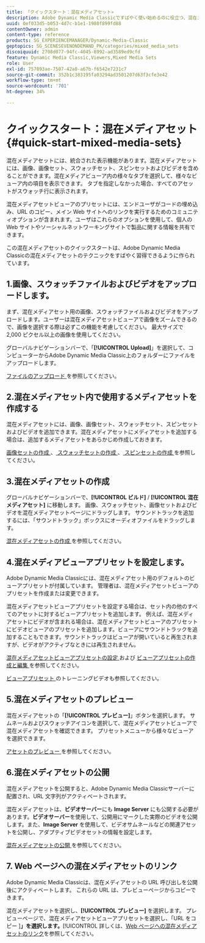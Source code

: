 ```yaml
---
title: 「クイックスタート：混在メディアセット»
description: Adobe Dynamic Media Classicですばやく使い始めるのに役立つ、混在メディアセットの概要とクイックスタートです。
uuid: 0ef033d5-b053-4d7c-b1e1-1980f899fd88
contentOwner: admin
content-type: reference
products: SG_EXPERIENCEMANAGER/Dynamic-Media-Classic
geptopics: SG_SCENESEVENONDEMAND_PK/categories/mixed_media_sets
discoiquuid: 2708d077-94fc-4045-8992-ad3589ed9cfd
feature: Dynamic Media Classic,Viewers,Mixed Media Sets
role: User
exl-id: 757893ae-7507-42a0-a67b-f6542e7231c7
source-git-commit: 352b1c383195fa03294ad3501207d63f3cfe3e42
workflow-type: tm+mt
source-wordcount: '701'
ht-degree: 34%

---
```


# クイックスタート：混在メディアセット{#quick-start-mixed-media-sets}

 混在メディアセットには、統合された表示機能があります。混在メディアセットには、画像、画像セット、スウォッチセット、スピンセットおよびビデオを含めることができます。混在メディアビューア内の様々なタブを選択して、様々なビューア内の項目を表示できます。 タブを指定しなかった場合、すべてのアセットがスウォッチ行に表示されます。

混在メディアセットビューアのプリセットには、エンドユーザがコードの埋め込み、URL のコピー、メイン Web サイトへのリンクを実行するためのコミュニティオプションが含まれます。ユーザはこれらのオプションを使用して、個人の Web サイトやソーシャルネットワーキングサイトで製品に関する情報を共有できます。

この混在メディアセットのクイックスタートは、Adobe Dynamic Media Classicの混在メディアセットのテクニックをすばやく習得できるように作られています。

## 1.画像、スウォッチファイルおよびビデオをアップロードします。

まず、混在メディアセット用の画像、スウォッチファイルおよびビデオをアップロードします。ユーザーは混在メディアセットビューアで画像をズームできるので、画像を選択する際は必ずこの機能を考慮してください。 最大サイズで 2,000 ピクセル以上の画像を使用してください。

グローバルナビゲーションバーで、「**[!UICONTROL Upload]**」を選択して、コンピューターからAdobe Dynamic Media Classic上のフォルダーにファイルをアップロードします。

[ ファイルのアップロード ](uploading-files.md#uploading-your-files) を参照してください。

## 2.混在メディアセット内で使用するメディアセットを作成する

混在メディアセットには、画像、画像セット、スウォッチセット、スピンセットおよびビデオを追加できます。混在メディアセットにメディアセットを追加する場合は、追加するメディアセットをあらかじめ作成しておきます。

[ 画像セットの作成 ](creating-image-set.md#creating-an-image-set)、[ スウォッチセットの作成 ](creating-swatch-set.md#creating-a-swatch-set)、[ スピンセットの作成 ](creating-spin-set.md#creating-a-spin-set) を参照してください。

## 3.混在メディアセットの作成

グローバルナビゲーションバーで、**[!UICONTROL ビルド]** / **[!UICONTROL 混在メディアセット]** に移動します。 画像、スウォッチセット、画像セットおよびビデオを混在メディアセットページにドラッグします。 サウンドトラックを追加するには、「サウンドトラック」ボックスにオーディオファイルをドラッグします。

[ 混在メディアセットの作成 ](creating-mixed-media-set.md#creating-a-mixed-media-set) を参照してください。

## 4.混在メディアビューアプリセットを設定します。

Adobe Dynamic Media Classicには、混在メディアセット用のデフォルトのビューアプリセットが付属しています。 管理者は、混在メディアセットビューアのプリセットを作成または変更できます。

混在メディアセットビューアプリセットを設定する場合は、セット内の他のすべてのアセットに対するビューアプリセットを追加します。 例えば、混在メディアセットにビデオが含まれる場合は、混在メディアセットビューアのプリセットにビデオビューアのプリセットを追加します。ビューアにサウンドトラックを追加することもできます。サウンドトラックはビューアが開いていると再生されますが、ビデオがアクティブなときには再生されません。

[ 混在メディアセットビューアプリセットの設定 ](setting-mixed-media-set-viewer.md#setting-up-a-mixed-media-set-viewer-preset) および [ ビューアプリセットの作成と編集 ](application-setup.md#adding-and-editing-viewer-presets) を参照してください。

[ ビューアプリセット ](https://s7d5.scene7.com/s7viewers/html5/VideoViewer.html?videoserverurl=https://s7d5.scene7.com/is/content/&amp;emailurl=https://s7d5.scene7.com/s7/emailFriend&amp;serverUrl=https://s7d5.scene7.com/is/image/&amp;config=Scene7SharedAssets/Universal_HTML5_Video&amp;contenturl=https://s7d5.scene7.com/skins/&amp;asset=S7tutorials/550_viewer-presets_converted%20renamed_Done-AVS) のトレーニングビデオも参照してください。

## 5.混在メディアセットのプレビュー

混在メディアセットの「**[!UICONTROL プレビュー]**」ボタンを選択します。 サムネールおよびスウォッチアイコンを選択して、混在メディアセットビューアで混在メディアセットを確認できます。 プリセットメニューから様々なビューアを選択できます。

[ アセットのプレビュー ](previewing-asset.md#previewing-an-asset) を参照してください。

## 6.混在メディアセットの公開

混在メディアセットを公開すると、Adobe Dynamic Media Classicサーバーに配置され、URL 文字列がアクティベートされます。

混在メディアセットは、**ビデオサーバー**&#x200B;にも **Image Server** にも公開する必要があります。**ビデオサーバー**&#x200B;を使用して、公開用にマークした実際のビデオを公開します。また、**Image Server** を使用して、ビデオサムネールなどの関連アセットを公開し、アダプティブビデオセットの情報を設定します。

[ 混在メディアセットの公開 ](publishing-mixed-media-set.md#publishing-a-mixed-media-set) を参照してください。

## 7. Web ページへの混在メディアセットのリンク

Adobe Dynamic Media Classicは、混在メディアセットの URL 呼び出しを公開後にアクティベートします。 これらの URL は、プレビューページからコピーできます。

混在メディアセットを選択し、**[!UICONTROL プレビュー]** を選択します。 プレビューページで、混在メディアセットビューアプリセットを選択し、「URL をコピー ]**」を選択します。**[!UICONTROL &#x200B;詳しくは、[Web ページへの混在メディアセットのリンク](linking-mixed-media-set-web.md#linking-a-mixed-media-set-to-a-web-page)を参照してください。
